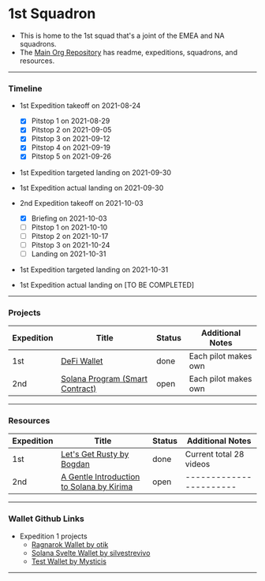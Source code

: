 # 1st Squadron

- This is home to the 1st squad that's a joint of the EMEA and NA squadrons.
- The [Main Org Repository](https://github.com/icarus-initiative/icarus_initiative) has readme, expeditions, squadrons, and resources.

---

### Timeline

- 1st Expedition takeoff on 2021-08-24
  - [x] Pitstop 1 on 2021-08-29
  - [x] Pitstop 2 on 2021-09-05
  - [x] Pitstop 3 on 2021-09-12
  - [x] Pitstop 4 on 2021-09-19
  - [x] Pitstop 5 on 2021-09-26
- 1st Expedition targeted landing on 2021-09-30
- 1st Expedition actual landing on 2021-09-30

- 2nd Expedition takeoff on 2021-10-03
  - [x] Briefing on 2021-10-03
  - [ ] Pitstop 1 on 2021-10-10
  - [ ] Pitstop 2 on 2021-10-17
  - [ ] Pitstop 3 on 2021-10-24
  - [ ] Landing on 2021-10-31
- 1st Expedition targeted landing on 2021-10-31
- 1st Expedition actual landing on [TO BE COMPLETED]

---

### Projects

| Expedition | Title                                                                                                                                            | Status | Additional Notes     |
| ---------- | ------------------------------------------------------------------------------------------------------------------------------------------------ | ------ | -------------------- |
| 1st        | [DeFi Wallet](https://github.com/icarus-initiative/icarus_initiative/blob/main/1st_expedition_wallet_guidelines.md)                              | done   | Each pilot makes own |
| 2nd        | [Solana Program (Smart Contract)](https://github.com/icarus-initiative/icarus_initiative/blob/main/2nd_expedition_smart_contracts_guidelines.md) | open   | Each pilot makes own |

---

### Resources

| Expedition | Title                                                                                                 | Status | Additional Notes        |
| ---------- | ----------------------------------------------------------------------------------------------------- | ------ | ----------------------- |
| 1st        | [Let's Get Rusty by Bogdan](https://www.youtube.com/playlist?list=PLai5B987bZ9CoVR-QEIN9foz4QCJ0H2Y8) | done   | Current total 28 videos |
| 2nd        | [A Gentle Introduction to Solana by Kirima](https://kirima.vercel.app/post/gentleintrosolana)         | open   | ----------------------- |

---

### Wallet Github Links

- Expedition 1 projects
  - [Ragnarok Wallet by otik](https://github.com/timotdev/ragnarok_wallet)
  - [Solana Svelte Wallet by silvestrevivo](https://github.com/silvestrevivo/solana-svelte-wallet)
  - [Test Wallet by Mysticis](https://github.com/mysticis/test-wallet)

---
